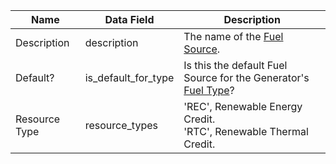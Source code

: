 | Name                   | Data Field                           | Description                                                                                                                                                                                        |
|------------------------|--------------------------------------|---------------------------------------------------------------------------------------------------------------------------------------------------------------------------------------------------------|
|Description|description|The name of the [Fuel Source](https://mrets.github.io/Operating-Procedures/appendixb2).|
|Default?|is_default_for_type|Is this the default Fuel Source for the Generator's [Fuel Type](https://mrets.github.io/Operating-Procedures/appendixb1)?|
|Resource Type|resource_types|'REC', Renewable Energy Credit.  <br> 'RTC', Renewable Thermal Credit.|
